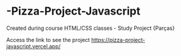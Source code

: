 # -Pizza-Project-Javascript

Created during course HTML/CSS classes - Study Project {Parças}

Access the link to see the project <https://pizza-project-javascript.vercel.app/>
